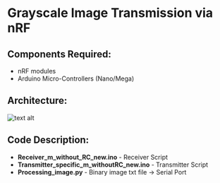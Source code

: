 # Grayscale Image Transmission via nRF

## Components Required:
  * nRF modules
  * Arduino Micro-Controllers (Nano/Mega)

## Architecture:
![text alt](https://hackster.imgix.net/uploads/attachments/693987/nrf24l01_arduino_bb_mWnLooz5xy.png?auto=compress%2Cformat&w=1280&h=960&fit=max)
  
## Code Description:
  * **Receiver_m_without_RC_new.ino**                   - Receiver Script
  * **Transmitter_specific_m_withoutRC_new.ino**        - Transmitter Script
  * **Processing_image.py**                             - Binary image txt file -> Serial Port
  
